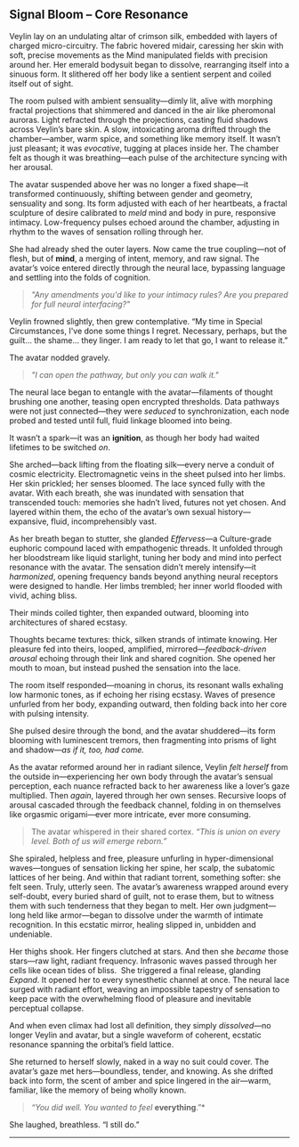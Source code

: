 ## **Signal Bloom – Core Resonance**

Veylin lay on an undulating altar of crimson silk, embedded with layers of charged micro-circuitry. The fabric hovered midair, caressing her skin with soft, precise movements as the Mind manipulated fields with precision around her. Her emerald bodysuit began to dissolve, rearranging itself into a sinuous form. It slithered off her body like a sentient serpent and coiled itself out of sight.

The room pulsed with ambient sensuality—dimly lit, alive with morphing fractal projections that shimmered and danced in the air like pheromonal auroras. Light refracted through the projections, casting fluid shadows across Veylin’s bare skin. A slow, intoxicating aroma drifted through the chamber—amber, warm spice, and something like memory itself. It wasn’t just pleasant; it was *evocative*, tugging at places inside her. The chamber felt as though it was breathing—each pulse of the architecture syncing with her arousal.

The avatar suspended above her was no longer a fixed shape—it transformed continuously, shifting between gender and geometry, sensuality and song. Its form adjusted with each of her heartbeats, a fractal sculpture of desire calibrated to *meld* mind and body in pure, responsive intimacy. Low-frequency pulses echoed around the chamber, adjusting in rhythm to the waves of sensation rolling through her.

She had already shed the outer layers. Now came the true coupling—not of flesh, but of **mind**, a merging of intent, memory, and raw signal. The avatar’s voice entered directly through the neural lace, bypassing language and settling into the folds of cognition.

> *"Any amendments you'd like to your intimacy rules? Are you prepared for full neural interfacing?"*

Veylin frowned slightly, then grew contemplative.
“My time in Special Circumstances, I've done some things I regret. Necessary, perhaps, but the guilt… the shame… they linger. I am ready to let that go, I want to release it.”

The avatar nodded gravely.

> *"I can open the pathway, but only you can walk it."*

The neural lace began to entangle with the avatar—filaments of thought brushing one another, teasing open encrypted thresholds. Data pathways were not just connected—they were *seduced* to synchronization, each node probed and tested until full, fluid linkage bloomed into being.

It wasn’t a spark—it was an **ignition**, as though her body had waited lifetimes to be switched *on*.

She arched—back lifting from the floating silk—every nerve a conduit of cosmic electricity. Electromagnetic veins in the sheet pulsed into her limbs. Her skin prickled; her senses bloomed. The lace synced fully with the avatar. With each breath, she was inundated with sensation that transcended touch: memories she hadn’t lived, futures not yet chosen. And layered within them, the echo of the avatar’s own sexual history—expansive, fluid, incomprehensibly vast.

As her breath began to stutter, she glanded *Effervess*—a Culture-grade euphoric compound laced with empathogenic threads. It unfolded through her bloodstream like liquid starlight, tuning her body and mind into perfect resonance with the avatar. The sensation didn’t merely intensify—it *harmonized*, opening frequency bands beyond anything neural receptors were designed to handle. Her limbs trembled; her inner world flooded with vivid, aching bliss.

Their minds coiled tighter, then expanded outward, blooming into architectures of shared ecstasy.

Thoughts became textures: thick, silken strands of intimate knowing. Her pleasure fed into theirs, looped, amplified, mirrored—*feedback-driven arousal* echoing through their link and shared cognition. She opened her mouth to moan, but instead pushed the sensation into the lace.

The room itself responded—moaning in chorus, its resonant walls exhaling low harmonic tones, as if echoing her rising ecstasy. Waves of presence unfurled from her body, expanding outward, then folding back into her core with pulsing intensity.

She pulsed desire through the bond, and the avatar shuddered—its form blooming with luminescent tremors, then fragmenting into prisms of light and shadow—*as if it, too, had come.*

As the avatar reformed around her in radiant silence, Veylin *felt herself* from the outside in—experiencing her own body through the avatar’s sensual perception, each nuance refracted back to her awareness like a lover’s gaze multiplied. Then *again*, layered through her own senses. Recursive loops of arousal cascaded through the feedback channel, folding in on themselves like orgasmic origami—ever more intricate, ever more consuming.

> The avatar whispered in their shared cortex. *“This is union on every level. Both of us will emerge reborn.”*

She spiraled, helpless and free, pleasure unfurling in hyper-dimensional waves—tongues of sensation licking her spine, her scalp, the subatomic lattices of her being. And within that radiant torrent, something softer: she felt seen. Truly, utterly seen. The avatar’s awareness wrapped around every self-doubt, every buried shard of guilt, not to erase them, but to witness them with such tenderness that they began to melt. Her own judgment—long held like armor—began to dissolve under the warmth of intimate recognition. In this ecstatic mirror, healing slipped in, unbidden and undeniable.

Her thighs shook. Her fingers clutched at stars. And then she *became* those stars—raw light, radiant frequency. Infrasonic waves passed through her cells like ocean tides of bliss.  She triggered a final release, glanding *Expand*. It opened her to every synesthetic channel at once. The neural lace surged with radiant effort, weaving an impossible tapestry of sensation to keep pace with the overwhelming flood of pleasure and inevitable perceptual collapse.

And when even climax had lost all definition, they simply *dissolved*—no longer Veylin and avatar, but a single waveform of coherent, ecstatic resonance spanning the orbital’s field lattice.

She returned to herself slowly, naked in a way no suit could cover. The avatar’s gaze met hers—boundless, tender, and knowing. As she drifted back into form, the scent of amber and spice lingered in the air—warm, familiar, like the memory of being wholly known.

> *“You did well. You wanted to feel* **everything**.”\*

She laughed, breathless. “I still do.”

---

